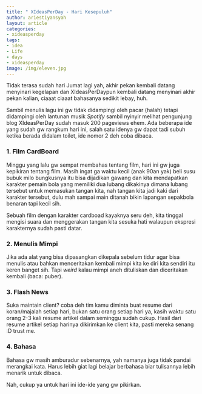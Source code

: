 ```yaml
---
title: " XIdeasPerDay - Hari Kesepuluh"
author: ariestiyansyah
layout: article
categories:
- xideasperday
tags:
- idea
- Life
- days
- xideasperday
image: /img/eleven.jpg
---
```


Tidak terasa sudah hari Jumat lagi yah, akhir pekan kembali datang menyinari kegelapan dan XIdeasPerDaypun kembali datang menyinari akhir pekan kalian, ciaaat ciaaat bahasanya sedikit lebay, huh.

Sambil menulis lagu ini gw tidak didampingi oleh pacar (halah) tetapi didampingi oleh lantunan musik *Spotify* sambil nyinyir melihat pengunjung blog XIdeasPerDay sudah masuk 200 pageviews ehem. Ada beberapa ide yang sudah gw rangkum hari ini, salah satu idenya gw dapat tadi subuh ketika berada didalam toilet, ide nomor 2 deh coba dibaca.

### 1. Film CardBoard
Minggu yang lalu gw sempat membahas tentang film, hari ini gw juga kepikiran tentang film. Masih ingat ga waktu kecil (anak 90an yak) beli susu bubuk milo bungkusnya itu bisa dijadikan gawang dan kita mendapatkan karakter pemain bola yang memiliki dua lubang dikakinya dimana lubang tersebut untuk memasukan tangan kita, nah tangan kita jadi kaki dari karakter tersebut, dulu mah sampai main ditanah bikin lapangan sepakbola benaran tapi kecil sih.

Sebuah film dengan karakter cardboad kayaknya seru deh, kita tinggal mengisi suara dan menggerakan tangan kita sesuka hati walaupun ekspresi karakternya sudah pasti datar.

### 2. Menulis Mimpi
Jika ada alat yang bisa dipasangkan dikepala sebelum tidur agar bisa menulis atau bahkan menceritakan kembali mimpi kita ke diri kita sendiri itu keren banget sih. Tapi *weird* kalau mimpi aneh dituliskan dan diceritakan kembali (baca: puber).

### 3. Flash News
Suka maintain client? coba deh tim kamu diminta buat resume dari koran/majalah setiap hari, bukan satu orang setiap hari ya, kasih waktu satu orang 2-3 kali resume artikel dalam seminggu sudah cukup. Hasil dari resume artikel setiap harinya dikirimkan ke client kita, pasti mereka senang :D trust me.

### 4. Bahasa
Bahasa gw masih amburadur sebenarnya, yah namanya juga tidak pandai merangkai kata. Harus lebih giat lagi belajar berbahasa biar tulisannya lebih menarik untuk dibaca.

Nah, cukup ya untuk hari ini ide-ide yang gw pikirkan.